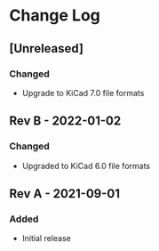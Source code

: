 # Change Log

## [Unreleased]

### Changed

- Upgrade to KiCad 7.0 file formats

## Rev B - 2022-01-02

### Changed

- Upgraded to KiCad 6.0 file formats

## Rev A - 2021-09-01

### Added

- Initial release
